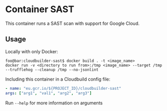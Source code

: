 # Container SAST

This container runs a SAST scan with support for Google Cloud.

## Usage
Locally with only Docker: 
```shell script
foo@bar:cloudbuilder-sast$ docker build . -t <image_name>
docker run -v <directory to run from>:/tmp <image_name> --target /tmp --trufflehog --cleanup /tmp --no-jsonlint
```
Including this container in a Cloudbuild config file:
```yaml
- name: "eu.gcr.io/${PROJECT_ID}/cloudbuilder-sast"
args: ["arg1", "val1", "arg2", "arg3"]
```

Run ```--help``` for more information on arguments
